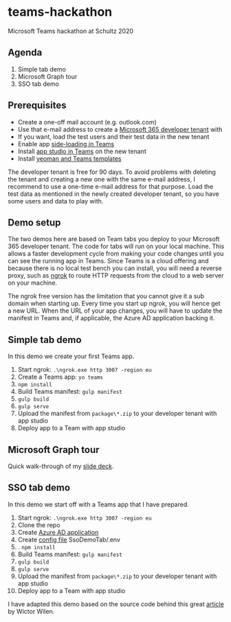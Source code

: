 # teams-hackathon
Microsoft Teams hackathon at Schultz 2020

## Agenda

1. Simple tab demo
2. Microsoft Graph tour
3. SSO tab demo

## Prerequisites

- Create a one-off mail account (e.g. outlook.com)
- Use that e-mail address to create a [Microsoft 365 developer tenant](https://developer.microsoft.com/en-us/microsoft-365/dev-program) with
- If you want, load the test users and their test data in the new tenant
- Enable app [side-loading in Teams](https://docs.microsoft.com/en-us/microsoftteams/platform/concepts/build-and-test/)
- Install [app studio in Teams](https://docs.microsoft.com/en-us/microsoftteams/platform/concepts/build-and-test/app-studio-overview) on the new tenant
- Install [yeoman and Teams templates](https://docs.microsoft.com/en-us/microsoftteams/platform/tutorials/get-started-yeoman)

The developer tenant is free for 90 days. To avoid problems with deleting the tenant and creating a new one with the same e-mail address, I recommend to use a one-time e-mail address for that purpose. Load the test data as mentioned in the newly created developer tenant, so you have some users and data to play with.

## Demo setup

The two demos here are based on Team tabs you deploy to your Microsoft 365 developer tenant. The code for tabs will run on your local machine. This allows a faster development cycle from making your code changes until you can see the running app in Teams. Since Teams is a cloud offering and because there is no local test bench you can install, you will need a reverse proxy, such as [ngrok](https://ngrok.com/) to route HTTP requests from the cloud to a web server on your machine.

The ngrok free version has the limitation that you cannot give it a sub domain when starting up. Every time you start up ngrok, you will hence get a new URL. When the URL of your app changes, you will have to update the manifest in Teams and, if applicable, the Azure AD application backing it.

## Simple tab demo

In this demo we create your first Teams app.

1. Start ngrok: `.\ngrok.exe http 3007 -region eu`
2. Create a Teams app: `yo teams`
3. `npm install`
4. Build Teams manifest: `gulp manifest`
5. `gulp build`
6. `gulp serve`
7. Upload the manifest from `package\*.zip` to your developer tenant with app studio
8. Deploy app to a Team with app studio

## Microsoft Graph tour

Quick walk-through of my [slide deck](graph-tour/Microsoft%20Graph%20Intro.pdf).

## SSO tab demo

In this demo we start off with a Teams app that I have prepared.

1. Start ngrok: `.\ngrok.exe http 3007 -region eu`
2. Clone the repo
3. Create [Azure AD application](SsoDemoTab/azure-ad.md)
4. Create [config file](SsoDemoTab/config.md) SsoDemoTab/.env
5. . `npm install`
6. Build Teams manifest: `gulp manifest`
7. `gulp build`
8. `gulp serve`
9. Upload the manifest from `package\*.zip` to your developer tenant with app studio
10. Deploy app to a Team with app studio

I have adapted this demo based on the source code behind this great [article](https://www.wictorwilen.se/blog/microsoft-teams-tabs-sso-and-microsoft-graph-the-on-behalf-of-blog-post/) by Wictor Wilen.